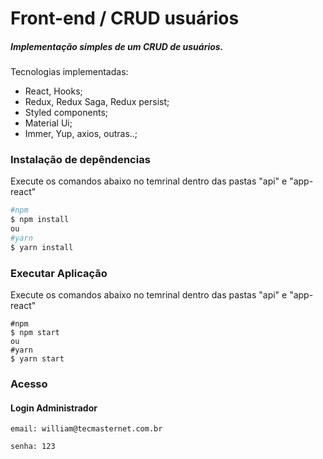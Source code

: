 # Front-end / CRUD usuários

##### Implementação simples de um CRUD de usuários.

Tecnologias implementadas:

- React, Hooks;
- Redux, Redux Saga, Redux persist;
- Styled components;
- Material Ui;
- Immer, Yup, axios, outras..;

### Instalação de depêndencias

Execute os comandos abaixo no temrinal dentro das pastas "api" e "app-react"

```bash
#npm
$ npm install
ou
#yarn
$ yarn install
```

### Executar Aplicação

Execute os comandos abaixo no temrinal dentro das pastas "api" e "app-react"

```
#npm
$ npm start
ou
#yarn
$ yarn start
```

### Acesso

#### Login Administrador

```
email: william@tecmasternet.com.br

senha: 123
```
